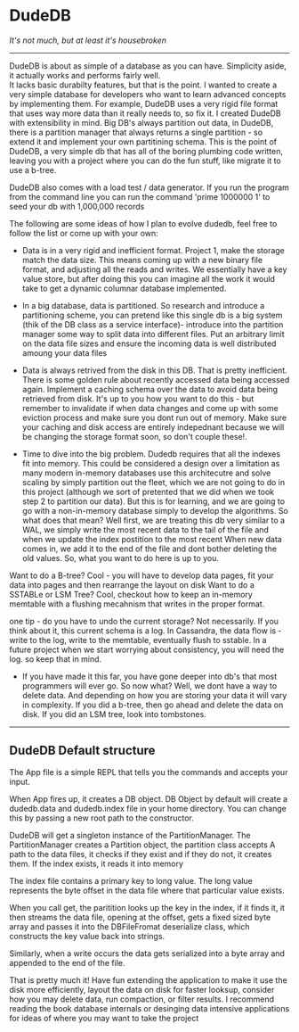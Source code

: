 # DudeDB
*It's not much, but at least it's housebroken*

---
DudeDB is about as simple of a database as you can have. Simplicity aside, it actually works and performs fairly well.  
It lacks  basic durabilty features, but that is the point. I wanted to create a very simple database for developers who
want to learn advanced concepts by implementing them. For example, DudeDB uses a very rigid file format that uses way more data
than it really needs to, so fix it.  I created DudeDB with extensibility in mind.  Big DB's always partition out data, in DudeDB, there
is a partition manager that always returns a single partition - so extend it and implement your own partitining schema.  This is the point
of DudeDB, a very simple db that has all of the boring plumbing code written, leaving you with a project where you can do the fun stuff, 
like migrate it to use a b-tree.

DudeDB also comes with a load test / data generator.  If you run the program from the command line you can run the command 'prime 1000000 1' to seed your db with 1,000,000 records


The following are some ideas of how I plan to evolve dudedb, feel free to follow the list or come up with your own:

* Data is in a very rigid and inefficient format. Project 1, make the storage match the data size. This means coming up with a new binary file format, and adjusting all the reads and writes. We essentially have a key value store, but after doing this
you can imagine all the work it would take to get a dynamic columnar database implemented.

* In a big database, data is partitioned. So research and introduce a partitioning scheme, you can pretend like this single db is a big system (thik of the DB class as a service interface)- introduce into the partition manager some way to split data into different files.
Put an arbitrary limit on the data file sizes  and ensure the incoming data is well distributed amoung your data files

* Data is always retrived from the disk in this DB.  That is pretty inefficient.  There is  some golden rule about recently accessed data being accessed again.  Implement a caching schema over the data to avoid data being retrieved from disk. It's up to you how you want to
do this - but remember to invalidate if when data changes and come up with some eviction process and make sure you dont run out of memory.   Make sure your caching and disk access are entirely indepednant because we will be changing the storage format soon, so don't couple these!.

* Time to dive into the big problem.  Dudedb  requires that all the indexes fit into memory.  This could be considered a design over a limitation as many modern in-memory databases use this architecutre  and solve scaling by simply partition out the fleet, which we
are not going to do in this project (although we sort of pretented that we did when we took step 2 to partition our data).  But this is for learning, and we are going to go with a non-in-memory database simply to develop the algorithms.  So what does that mean?  Well
first, we are treating this db very similar to a WAL, we simply write the most recent data to the tail of the file and when we update the index postition to the most recent  When new data comes in, we add it to the end of the file and dont bother deleting the old values.
So, what you want to do here is up to you.

Want to do a B-tree?  Cool - you will have to develop data pages, fit your data into pages and then rearrange the layout on disk
Want to do a SSTABLe or LSM Tree?  Cool, checkout how to keep an in-memory memtable with a flushing mecahnism that writes in the proper format.

one tip - do you have to undo the current storage?  Not necessarily.  If you think about it, this current schema is a log.  In Cassandra, the data flow is - write to the log, write to the memtable, eventually flush to sstable.
In a future project when we start worrying about consistency, you will need the log.  so keep that in mind.

* If you have made it this far, you have gone deeper into db's that most programmers will ever go.  So now what? Well, we dont have a way to delete data.  And depending on how you are storing your data it will vary in complexity.
If you did a b-tree, then go ahead and delete the data on disk. If you did an LSM tree, look into tombstones.
- - -
## DudeDB Default structure 
The App file is a simple REPL that tells you the commands and accepts your input. 

When App fires up, it creates a DB object. DB Object by default will create a dudedb.data and dudedb.index file in your home directory. 
You can change this by passing a new root path to the constructor.

DudeDB will get a singleton instance of the PartitionManager.  The PartitionManager creates a Partition object, the partition class accepts
A path to the data files, it checks if they exist and if they do not, it creates them. If the index exists, it reads it into memory

The index file contains a primary key to long value. The long value represents the byte offset in the data file where that particular value exists. 

When you call get, the paritition looks up the key in the index, if it finds it, it then streams the data file, opening at the offset, gets a fixed sized
byte array and passes it into the DBFileFromat deserialize class, which constructs the key value back into strings.  

Similarly, when a write occurs the data gets serialized into a byte array and appended to the end of the file. 

That is pretty much it!  Have fun extending the application to make it use the disk more efficiently, layout the data on disk for faster looksup, consider how
you may delete data, run compaction, or filter results.  I recommend reading the book database internals or desinging data intensive applications for ideas of where you may want to take the project
